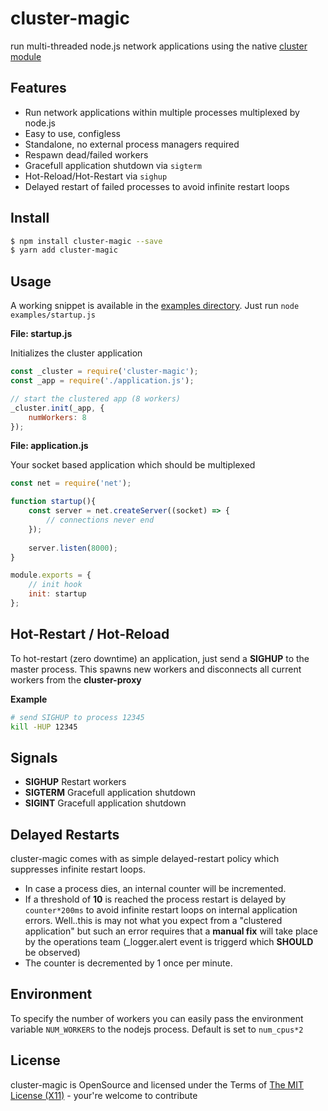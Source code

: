 cluster-magic
===========================================

run multi-threaded node.js network applications using the native [cluster module](https://nodejs.org/api/cluster.html)

## Features ##

* Run network applications within multiple processes multiplexed by node.js
* Easy to use, configless
* Standalone, no external process managers required
* Respawn dead/failed workers
* Gracefull application shutdown via `sigterm`
* Hot-Reload/Hot-Restart via `sighup`
* Delayed restart of failed processes to avoid infinite restart loops

## Install ##

```bash
$ npm install cluster-magic --save
$ yarn add cluster-magic
```

## Usage ##

A working snippet is available in the [examples directory](examples/). Just run `node examples/startup.js`

**File: startup.js**

Initializes the cluster application

```js
const _cluster = require('cluster-magic');
const _app = require('./application.js');

// start the clustered app (8 workers)
_cluster.init(_app, {
    numWorkers: 8
});
```

**File: application.js**

Your socket based application which should be multiplexed

```js
const net = require('net');

function startup(){
    const server = net.createServer((socket) => {
        // connections never end
    });
    
    server.listen(8000);
}

module.exports = {
    // init hook
    init: startup
};
```

## Hot-Restart / Hot-Reload ##

To hot-restart (zero downtime) an application, just send a **SIGHUP** to the master process.
This spawns new workers and disconnects all current workers from the **cluster-proxy**

**Example**

```sh
# send SIGHUP to process 12345
kill -HUP 12345
```

## Signals ##

* **SIGHUP** Restart workers
* **SIGTERM** Gracefull application shutdown
* **SIGINT** Gracefull application shutdown

## Delayed Restarts ##

cluster-magic comes with as simple delayed-restart policy which suppresses infinite restart loops.

* In case a process dies, an internal counter will be incremented. 
* If a threshold of **10** is reached the process restart is delayed by `counter*200ms` to avoid infinite restart loops on internal application errors.
  Well..this is may not what you expect from a "clustered application" but such an error requires that a **manual fix** will take place by the operations team (_logger.alert event is triggerd which **SHOULD** be observed)
* The counter is decremented by 1 once per minute.

## Environment ##

To specify the number of workers you can easily pass the environment variable `NUM_WORKERS` to the nodejs process. Default is set to `num_cpus*2`


## License ##
cluster-magic is OpenSource and licensed under the Terms of [The MIT License (X11)](http://opensource.org/licenses/MIT) - your're welcome to contribute